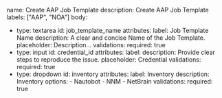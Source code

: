 name: Create AAP Job Template
description: Create AAP Job Template
labels: ["AAP", "NOA"]
body:
  - type: textarea
    id: job_template_name
    attributes:
      label: Job Template Name
      description: A clear and concise Name of the Job Template.
      placeholder: Description...
    validations:
      required: true
  - type: input
    id: credential_id
    attributes:
      label: 
      description: Provide clear steps to reproduce the issue.
      placeholder: Credential
    validations:
      required: true
  - type: dropdown
    id: inventory
    attributes:
      label: Inventory
      description: Inventory
      options:
        - Nautobot
        - NNM
        - NetBrain
    validations:
      required: true